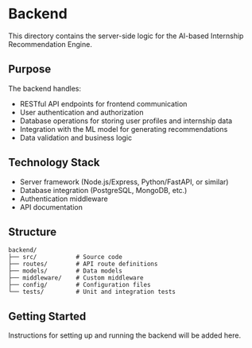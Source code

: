 # Backend

This directory contains the server-side logic for the AI-based Internship Recommendation Engine.

## Purpose
The backend handles:
- RESTful API endpoints for frontend communication
- User authentication and authorization
- Database operations for storing user profiles and internship data
- Integration with the ML model for generating recommendations
- Data validation and business logic

## Technology Stack
- Server framework (Node.js/Express, Python/FastAPI, or similar)
- Database integration (PostgreSQL, MongoDB, etc.)
- Authentication middleware
- API documentation

## Structure
```
backend/
├── src/           # Source code
├── routes/        # API route definitions
├── models/        # Data models
├── middleware/    # Custom middleware
├── config/        # Configuration files
└── tests/         # Unit and integration tests
```

## Getting Started
Instructions for setting up and running the backend will be added here.